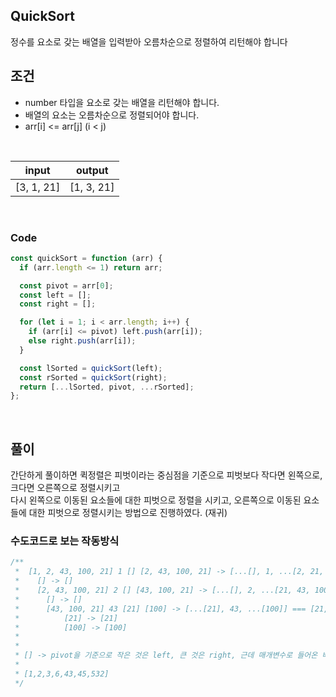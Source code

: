 ## QuickSort

정수를 요소로 갖는 배열을 입력받아 오름차순으로 정렬하여 리턴해야 합니다

## 조건

- number 타입을 요소로 갖는 배열을 리턴해야 합니다.  
- 배열의 요소는 오름차순으로 정렬되어야 합니다.  
- arr[i] <= arr[j] (i < j)

<br/>

|     input     | output |
| :-----------: | :----: |
| [3,  1,  21] | [1,  3,  21] |

<br/>

### Code

```js
const quickSort = function (arr) {
  if (arr.length <= 1) return arr;

  const pivot = arr[0];
  const left = [];
  const right = [];

  for (let i = 1; i < arr.length; i++) {
    if (arr[i] <= pivot) left.push(arr[i]);
    else right.push(arr[i]);
  }

  const lSorted = quickSort(left);
  const rSorted = quickSort(right);
  return [...lSorted, pivot, ...rSorted];
};

```

<br />

## 풀이

간단하게 풀이하면 퀵정렬은 피벗이라는 중심점을 기준으로 피벗보다 작다면 왼쪽으로, 크다면 오른쪽으로 정렬시키고  
다시 왼쪽으로 이동된 요소들에 대한 피벗으로 정렬을 시키고, 오른쪽으로 이동된 요소들에 대한 피벗으로 정렬시키는 방법으로 진행하였다. (재귀)

### 수도코드로 보는 작동방식

```js
/**
 *  [1, 2, 43, 100, 21] 1 [] [2, 43, 100, 21] -> [...[], 1, ...[2, 21, 43, 100]] === [1, 2, 21, 43, 100]
 *    [] -> []
 *    [2, 43, 100, 21] 2 [] [43, 100, 21] -> [...[], 2, ...[21, 43, 100]] === [2, 21, 43, 100]
 *      [] -> []
 *      [43, 100, 21] 43 [21] [100] -> [...[21], 43, ...[100]] === [21, 43, 100]
 *          [21] -> [21]
 *          [100] -> [100]
 * 
 * 
 * [] -> pivot을 기준으로 작은 것은 left, 큰 것은 right, 근데 매개변수로 들어온 배열의 길이가 1이하 인 경우 그냥 리턴 (정렬 할 게 없으니까!)
 * 
 * [1,2,3,6,43,45,532]
 */
```
